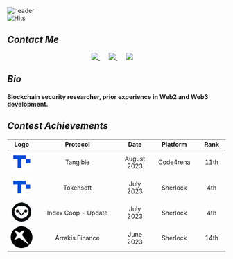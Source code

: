 ![header](https://capsule-render.vercel.app/api?type=wave&color=timeAuto&height=300&section=header&text=Welcome!&desc=I%20am%20@auditsea&fontSize=90&animation=fadeIn&fontAlignY=38&descAlign=57&descAlignY=55&descSize=30)       
[![Hits](https://hits.seeyoufarm.com/api/count/incr/badge.svg?url=https%3A%2F%2Fgithub.com%2F0xauditsea%2Fhit-counter&count_bg=%2353B2F5&title_bg=%23555555&icon=flathub.svg&icon_color=%23E7E7E7&title=Hits&edge_flat=true)](https://hits.seeyoufarm.com)

## **_Contact Me_**

<p align='center'>
<a href="mailto:auditsea9@gmail.com" style="margin-right: 20px;" target="_blank">
  <img src="https://img.shields.io/badge/email me-%BB001B.svg?&style=for-the-badge&logo=gmail&logoColor=white" />
</a>
<a href="https://twitter.com/auditsea" style="margin-right: 20px;" target="_blank">
  <img src="https://img.shields.io/badge/twitter-00ACEE.svg?&style=for-the-badge&logo=twitter&logoColor=white" />
</a>
<a href="https://t.me/auditsea" style="margin-right: 20px;" target="_blank">
  <img src="https://img.shields.io/badge/telegram-229ED9.svg?&style=for-the-badge&logo=telegram&logoColor=white" />
</a>

</p>

## **_Bio_**

#### Blockchain security researcher, prior experience in Web2 and Web3 development.

## **_Contest Achievements_**
<table>
  <thead>
    <tr>
      <th width="60">Logo</th>
      <th width="500">Protocol</th>
      <th width="100">Date</th>
      <th width="150">Platform</th>
      <th width="100">Rank</th>
    </tr>
  </thead>
  <tbody>
    <tr>
      <td align="center">
        <img src="icons/tokensoft.webp" style="border-radius: 100px; min-width:50px; min-height: 50px; max-width: 50px; max-height: 50px;">
      </td>
      <td align="center">Tangible</td>
      <td align="center">August 2023</td>
      <td align="center">Code4rena</td>
      <td align="center">11th</td>
    </tr>
    <tr>
      <td align="center">
        <img src="icons/tokensoft.webp" style="border-radius: 100px; min-width:50px; min-height: 50px; max-width: 50px; max-height: 50px;">
      </td>
      <td align="center">Tokensoft</td>
      <td align="center">July 2023</td>
      <td align="center">Sherlock</td>
      <td align="center">4th</td>
    </tr>
    <tr>
      <td align="center">
        <img src="icons/Index.webp" style="border-radius: 100px; min-width:50px; min-height: 50px; max-width: 50px; max-height: 50px;">
      </td>
      <td align="center">Index Coop - Update</td>
      <td align="center">July 2023</td>
      <td align="center">Sherlock</td>
      <td align="center">4th</td>
    </tr>
    <tr>
      <td align="center">
        <img src="icons/arrakis.webp" style="border-radius: 100px; min-width:50px; min-height: 50px; max-width: 50px; max-height: 50px;">
      </td>
      <td align="center">Arrakis Finance</td>
      <td align="center">June 2023</td>
      <td align="center">Sherlock</td>
      <td align="center">14th</td>
    </tr>
  </tbody>
</table>
